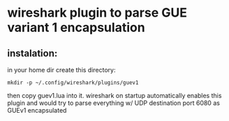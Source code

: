 # wireshark plugin to parse GUE variant 1 encapsulation

## instalation:
in your home dir create this directory:
```
mkdir -p ~/.config/wireshark/plugins/guev1
```

then copy guev1.lua into it. wireshark on startup automatically enables this plugin and would try to parse everything w/ UDP destination port 6080 as GUEv1 encapsulated